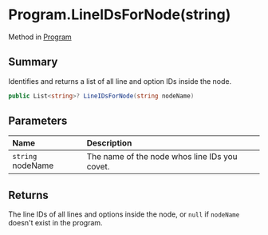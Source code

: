 # Program.LineIDsForNode(string)

Method in [Program](/docs/api/csharp/yarn.program.md)

## Summary


Identifies and returns a list of all line and option IDs inside the
node.


```csharp
public List<string>? LineIDsForNode(string nodeName)
```

## Parameters

|Name|Description|
|:---|:---|
|`string` nodeName|The name of the node whos line IDs you covet.|

## Returns

The line IDs of all lines and options inside the node, or
`null`  if  `nodeName`  doesn't exist
in the program.

